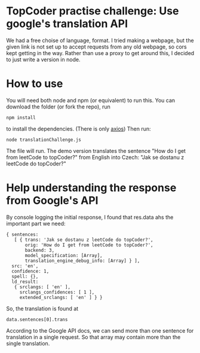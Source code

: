 # TopCoder practise challenge: Use google's translation API
We had a free choise of language, format. I tried making a webpage, but the given link is not set up to accept requests from any old webpage, so cors kept getting in the way. Rather than use a proxy to get around this, I decided to just write a version in node.

# How to use
You will need both node and npm (or equivalent) to run this.
You can download the folder (or fork the repo), run 
```
npm install
```
to install the dependencies. (There is only [axios](https://axios-http.com/docs/intro/))
Then run:
```
node translationChallenge.js
```
The file will run.
The demo version translates the sentence "How do I get from leetCode to topCoder?" from English into Czech: "Jak se dostanu z leetCode do topCoder?"

# Help understanding the response from Google's API
By console logging the initial response, I found that res.data ahs the important part we need:
```
{ sentences:
   [ { trans: 'Jak se dostanu z leetCode do topCoder?',
       orig: 'How do I get from leetCode to topCoder?',
       backend: 3,
       model_specification: [Array],
       translation_engine_debug_info: [Array] } ],
  src: 'en',
  confidence: 1,
  spell: {},
  ld_result:
   { srclangs: [ 'en' ],
     srclangs_confidences: [ 1 ],
     extended_srclangs: [ 'en' ] } }
```
So, the translation is found at
```
data.sentences[0].trans
```
According to the Google API docs, we can send more than one sentence for translation in a single request. So that array may contain more than the single translation.
